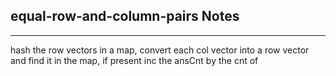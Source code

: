 <h2>equal-row-and-column-pairs Notes</h2><hr>hash the row vectors in a map, convert each col vector into a row vector and find it in the map, if present inc the ansCnt by the cnt of 